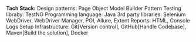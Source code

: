 **Tach Stack:**
Design patterns: Page Object Model Builder Pattern
Testing libraby: TestNG
Programming language: Java
3rd party libraries: Selenium WebDriver, WebDriver Manager, POI, Allure, Extent
Reports: HTML, Console Logs
Setup Infrastructure: Git[Version control], GitHub[Handle Codebase], Maven[Build the solution], Docker
